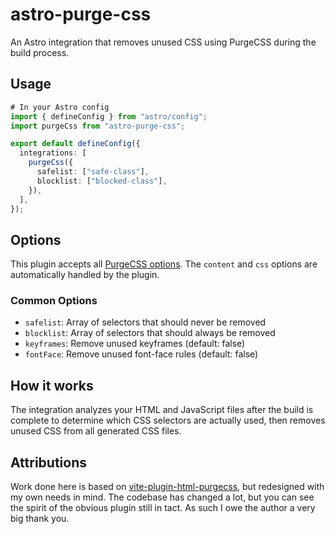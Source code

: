 # astro-purge-css

An Astro integration that removes unused CSS using PurgeCSS during the build
process.

## Usage

```typescript
# In your Astro config
import { defineConfig } from "astro/config";
import purgeCss from "astro-purge-css";

export default defineConfig({
  integrations: [
    purgeCss({
      safelist: ["safe-class"],
      blocklist: ["blocked-class"],
    }),
  ],
});
```

## Options

[PurgeCSS options]: https://purgecss.com/configuration.html

This plugin accepts all [PurgeCSS options]. The `content` and `css` options are
automatically handled by the plugin.

### Common Options

- `safelist`: Array of selectors that should never be removed
- `blocklist`: Array of selectors that should always be removed
- `keyframes`: Remove unused keyframes (default: false)
- `fontFace`: Remove unused font-face rules (default: false)

## How it works

The integration analyzes your HTML and JavaScript files after the build is
complete to determine which CSS selectors are actually used, then removes unused
CSS from all generated CSS files.

## Attributions

[vite-plugin-html-purgecss]: https://github.com/colecrouter/vite-plugin-html-purgecss

Work done here is based on [vite-plugin-html-purgecss], but redesigned with my
own needs in mind. The codebase has changed a lot, but you can see the spirit of
the obvious plugin still in tact. As such I owe the author a very big thank you.
